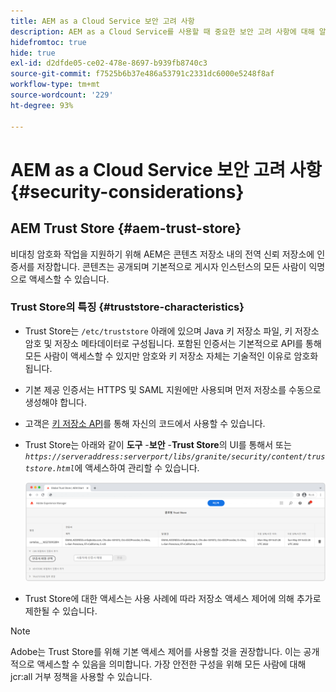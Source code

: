 ```yaml
---
title: AEM as a Cloud Service 보안 고려 사항
description: AEM as a Cloud Service를 사용할 때 중요한 보안 고려 사항에 대해 알아보겠습니다.
hidefromtoc: true
hide: true
exl-id: d2dfde05-ce02-478e-8697-b939fb8740c3
source-git-commit: f7525b6b37e486a53791c2331dc6000e5248f8af
workflow-type: tm+mt
source-wordcount: '229'
ht-degree: 93%

---
```


# AEM as a Cloud Service 보안 고려 사항 {#security-considerations}

## AEM Trust Store {#aem-trust-store}

비대칭 암호화 작업을 지원하기 위해 AEM은 콘텐츠 저장소 내의 전역 신뢰 저장소에 인증서를 저장합니다. 콘텐츠는 공개되며 기본적으로 게시자 인스턴스의 모든 사람이 익명으로 액세스할 수 있습니다.

### Trust Store의 특징 {#truststore-characteristics}

* Trust Store는 `/etc/truststore` 아래에 있으며 Java 키 저장소 파일, 키 저장소 암호 및 저장소 메타데이터로 구성됩니다. 포함된 인증서는 기본적으로 API를 통해 모든 사람이 액세스할 수 있지만 암호와 키 저장소 자체는 기술적인 이유로 암호화됩니다.
* 기본 제공 인증서는 HTTPS 및 SAML 지원에만 사용되며 먼저 저장소를 수동으로 생성해야 합니다.
* 고객은 [키 저장소 API](https://developer.adobe.com/experience-manager/reference-materials/6-5/javadoc/com/adobe/granite/keystore/KeyStoreService.html#getTrustStore-org.apache.sling.api.resource.ResourceResolver-)를 통해 자신의 코드에서 사용할 수 있습니다.
* Trust Store는 아래와 같이 **도구** -**보안** -**Trust Store**&#x200B;의 UI를 통해서 또는 *`https://serveraddress:serverport/libs/granite/security/content/truststore.html`*&#x200B;에 액세스하여 관리할 수 있습니다.

  ![Trust Store 관리](/help/security/assets/global-trust-store-modified.png)

* Trust Store에 대한 액세스는 사용 사례에 따라 저장소 액세스 제어에 의해 추가로 제한될 수 있습니다.

>[!NOTE]
>
>Adobe는 Trust Store를 위해 기본 액세스 제어를 사용할 것을 권장합니다. 이는 공개적으로 액세스할 수 있음을 의미합니다. 가장 안전한 구성을 위해 모든 사람에 대해 jcr:all 거부 정책을 사용할 수 있습니다.

<!--
Commenting out section for now as requested by Lars

## Anonymous Permission Hardening Package {#anonymous-permission-hardening-package}

For more information on the Anonymous Hardening Package, please see the [Security Checklist](https://experienceleague.adobe.com/docs/experience-manager-65/administering/security/security-checklist.html#anonymous-permission-hardening-package).
-->
